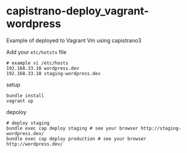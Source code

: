 capistrano-deploy_vagrant-wordpress
===================================

Example of deployed to Vagrant Vm using capistrano3

Add your ```etc/hotsts``` file

```
# example vi /etc/hosts
192.168.33.10 wordpress.dev
192.168.33.10 staging-wordpress.dev
```

setup

```
bundle install
vagrant up
```

depoloy

```
# deploy staging
bundle exec cap deploy staging # see your browser http://staging-wordpress.dev/
bundle exec cap deploy production # see your browser http://wordpress.dev/
```
